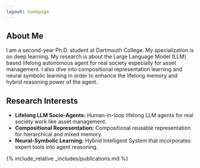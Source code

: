 ```yaml
---
layout: homepage
---
```


## About Me

I am a second-year Ph.D. student at Dartmouth College. My specialization is on deep learning. My research is about the Large Language Model (LLM) based lifelong autonomous agent for real society especially for asset management. I also dive into compositional representation learning and neural symbolic learning in order to enhance the lifelong memory and hybrid reasoning power of the agent. 

## Research Interests

- **Lifelong LLM Socio-Agents:** Human-in-loop lifelong LLM agents for real society work like asset management.
- **Compositional Representation:** Compositional reusable representation for hierarchical and mixed memory.
- **Neural-Symbolic Learning:** Hybrid Intelligent System that incorporates expert tools into agent reasoning.

<!-- ## News

- **[Feb. 2020]** Our paper about incremental learning is accepted to CVPR 2020.
- **[Feb. 2020]** We will host the ACM Multimedia Asia 2020 conference in Singapore!
- **[Sept. 2019]** Our paper about few-shot learning is accepted to NeurIPS 2019.
- **[Mar. 2019]** Our paper about few-shot learning is accepted to CVPR 2019. -->

{% include_relative _includes/publications.md %}

<!-- {% include_relative _includes/services.md %} -->
